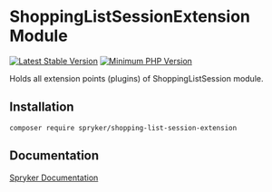 # ShoppingListSessionExtension Module
[![Latest Stable Version](https://poser.pugx.org/spryker/shopping-list-session-extension/v/stable.svg)](https://packagist.org/packages/spryker/shopping-list-session-extension)
[![Minimum PHP Version](https://img.shields.io/badge/php-%3E%3D%207.4-8892BF.svg)](https://php.net/)

Holds all extension points (plugins) of ShoppingListSession module.

## Installation

```
composer require spryker/shopping-list-session-extension
```

## Documentation

[Spryker Documentation](https://docs.spryker.com)
